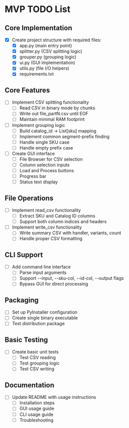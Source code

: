 # MVP TODO List

## Core Implementation
- [x] Create project structure with required files:
  - [x] app.py (main entry point)
  - [x] splitter.py (CSV splitting logic)
  - [x] grouper.py (grouping logic)
  - [x] ui.py (GUI implementation)
  - [x] utils.py (file I/O helpers)
  - [x] requirements.txt

## Core Features
- [ ] Implement CSV splitting functionality
  - [ ] Read CSV in binary mode by chunks
  - [ ] Write out file_partN.csv until EOF
  - [ ] Maintain minimal RAM footprint

- [ ] Implement grouping logic
  - [ ] Build catalog_id → List[sku] mapping
  - [ ] Implement common segment-prefix finding
  - [ ] Handle single SKU case
  - [ ] Handle empty prefix case

- [ ] Create GUI interface
  - [ ] File Browser for CSV selection
  - [ ] Column selection inputs
  - [ ] Load and Process buttons
  - [ ] Progress bar
  - [ ] Status text display

## File Operations
- [ ] Implement read_csv functionality
  - [ ] Extract SKU and Catalog ID columns
  - [ ] Support both column indices and headers

- [ ] Implement write_csv functionality
  - [ ] Write summary CSV with handler, variants, count
  - [ ] Handle proper CSV formatting

## CLI Support
- [ ] Add command line interface
  - [ ] Parse input arguments
  - [ ] Support --input, --sku-col, --id-col, --output flags
  - [ ] Bypass GUI for direct processing

## Packaging
- [ ] Set up PyInstaller configuration
- [ ] Create single binary executable
- [ ] Test distribution package

## Basic Testing
- [ ] Create basic unit tests
  - [ ] Test CSV reading
  - [ ] Test grouping logic
  - [ ] Test CSV writing

## Documentation
- [ ] Update README with usage instructions
  - [ ] Installation steps
  - [ ] GUI usage guide
  - [ ] CLI usage guide
  - [ ] Troubleshooting
